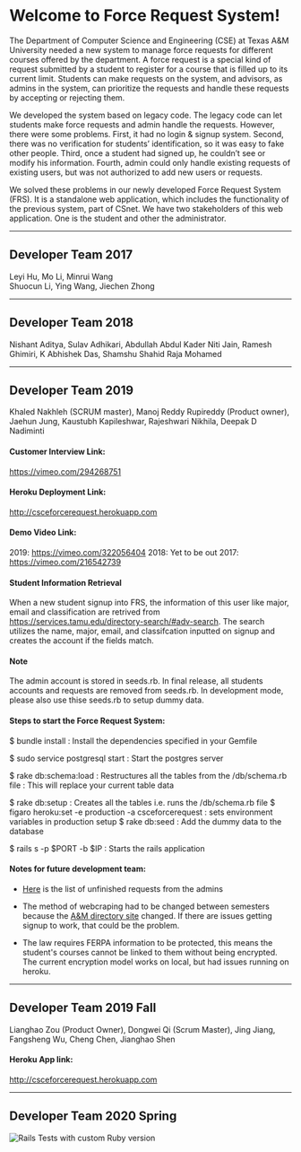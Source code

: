 Welcome to Force Request System!
===================

The Department of Computer Science and Engineering (CSE) at Texas A&M University needed a new system to manage force requests for different courses offered by the department. A force request is a special kind of request submitted by a student to register for a course that is filled up to its current limit. Students can make requests on the system, and advisors, as admins in the system, can prioritize the requests and handle these requests by accepting or rejecting them.

We developed the system based on legacy code. The legacy code can let students make force requests and admin handle the requests. However, there were some problems. First, it had no login & signup system. Second, there was no verification for students’ identification, so it was easy to fake other people. Third, once a student had signed up, he couldn’t see or modify his information. Fourth, admin could only handle existing requests of existing users, but was not authorized to add new users or requests.

We solved these problems in our newly developed Force Request System (FRS). It is a standalone web application, which includes the functionality of the previous system, part of CSnet. We have two stakeholders of this web application. One is the student and other the administrator. 

----------
Developer Team 2017
-------------
Leyi Hu,
Mo Li,
Minrui Wang<br>
Shuocun Li,
Ying Wang,
Jiechen Zhong

----------
Developer Team 2018
-------------
Nishant Aditya,
Sulav Adhikari,
Abdullah Abdul Kader
Niti Jain,
Ramesh Ghimiri,
K Abhishek Das,
Shamshu Shahid Raja Mohamed

----------
Developer Team 2019
-------------

Khaled Nakhleh (SCRUM master),
Manoj Reddy Rupireddy (Product owner),
Jaehun Jung,
Kaustubh Kapileshwar,
Rajeshwari Nikhila,
Deepak D Nadiminti

#### <i class="icon-folder-open"></i> Customer Interview Link:
https://vimeo.com/294268751

#### <i class="icon-folder-open"></i> Heroku Deployment Link:
http://csceforcerequest.herokuapp.com


#### <i class="icon-folder-open"></i> Demo Video Link:
2019: https://vimeo.com/322056404
2018: Yet to be out
2017: https://vimeo.com/216542739


#### <i class="icon-folder-open"></i> Student Information Retrieval
When a new student signup into FRS, the information of this user like major, email and classification are retrived from https://services.tamu.edu/directory-search/#adv-search.
The search utilizes the name, major, email, and classifcation inputted on signup and creates the account if the fields match.

#### <i class="icon-folder-open"></i> Note

The admin account is stored in seeds.rb. In final release, all students accounts and requests are removed from seeds.rb.
In development mode, please also use thise seeds.rb to setup dummy data.


#### <i class="icon-file"></i> Steps to start the Force Request System:

$ bundle install
:   Install the dependencies specified in your Gemfile

$ sudo service postgresql start
:   Start the postgres server

$ rake db:schema:load
:   Restructures all the tables from the /db/schema.rb file
:   This will replace your current table data

$ rake db:setup
:   Creates all the tables i.e. runs the /db/schema.rb file
$ figaro heroku:set -e production -a csceforcerequest
:   sets environment variables in production setup
$ rake db:seed
:   Add the dummy data to the database

$ rails s \-p \$PORT -b \$IP
:   Starts the rails application

#### <i class="icon-file"></i> Notes for future development team:
 * [Here](https://docs.google.com/document/d/1bp5Ccr3d8WfrRNE1FaksYTmqn09jIwiDUtPCiPuUGcE/edit?usp=sharing) is the list of unfinished requests from the admins
 
 * The method of webcraping had to be changed between semesters because the [A&M directory site](https://services.tamu.edu/directory-search/#adv-search) changed. 
   If there are issues getting signup to work, that could be the problem.
   
 * The law requires FERPA information to be protected, this means the student's courses cannot be linked to
   them without being encrypted. The current encryption model works on local, but had issues running on heroku.
    


----------
Developer Team 2019 Fall
-------------
Lianghao Zou (Product Owner),
Dongwei Qi (Scrum Master),
Jing Jiang,
Fangsheng Wu,
Cheng Chen,
Jianghao Shen

#### <i class="icon-folder-open"></i> Heroku App link:
http://csceforcerequest.herokuapp.com



----------
Developer Team 2020 Spring
-------------

![Rails Tests with custom Ruby version](https://github.com/jncsw/Force-Request-ChiUSDE/workflows/Rails%20Tests%20with%20custom%20Ruby%20version/badge.svg)




